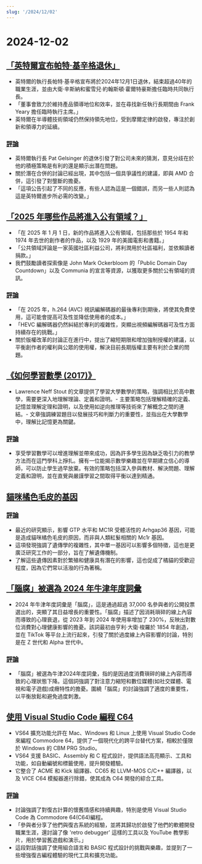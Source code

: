 ```yaml
---
slug: '/2024/12/02'
---
```


# 2024-12-02

## [「英特爾宣布帕特·基辛格退休」](https://www.intel.com/content/www/us/en/newsroom/news/intel-ceo-news-dec-2024.html)

- 英特爾的執行長帕特·基辛格宣布將於2024年12月1日退休，結束超過40年的職業生涯，並由大衛·辛斯納和蜜雪兒·約翰斯頓·霍爾特豪斯擔任臨時共同執行長。
- 「董事會致力於維持產品領導地位和效率，並在尋找新任執行長期間由 Frank Yeary 擔任臨時執行主席。」
- 英特爾在半導體技術領域仍然保持領先地位，受到摩爾定律的啟發，專注於創新和領導力的延續。

### [評論](https://news.ycombinator.com/item?id=42296067)

- 英特爾執行長 Pat Gelsinger 的退休引發了對公司未來的猜測，意見分歧在於他的積極策略是有利的還是顯示出潛在問題。
- 關於潛在合併的討論已經出現，其中包括一個具爭議性的建議，即與 AMD 合併，這引發了對壟斷的擔憂。
- 「這項公告引起了不同的反應，有些人認為這是一個錯誤，而另一些人則認為這是英特爾進步所必需的改變。」

## [「2025 年哪些作品將進入公有領域？」](https://publicdomainreview.org/features/entering-the-public-domain/2025/)

- 「在 2025 年 1 月 1 日，新的作品將進入公有領域，包括那些於 1954 年和 1974 年去世的創作者的作品，以及 1929 年的美國電影和書籍。」
- 「公共領域評論是一家英國社區利益公司，將利潤用於社區福利，並依賴讀者捐款。」
- 我們鼓勵讀者探索像是 John Mark Ockerbloom 的「Public Domain Day Countdown」以及 Communia 的宣言等資源，以獲取更多關於公有領域的資訊。

### [評論](https://news.ycombinator.com/item?id=42290448)

- 「在 2025 年，h.264 (AVC) 視訊編解碼器的最後專利到期後，將使其免費使用，這可能會提高可及性並降低使用者的成本。」
- 「HEVC 編解碼器仍然糾結於專利的複雜性，突顯出視頻編解碼器可及性方面持續存在的挑戰。」
- 關於版權改革的討論正在進行中，提出了縮短期限和增加強制授權的建議，以平衡創作者的權利與公眾的使用權，解決目前長期版權主要有利於企業的問題。

## [《如何學習數學 (2017)》](https://www.math.uh.edu/~dblecher/pf2.html)

- Lawrence Neff Stout 的文章提供了學習大學數學的策略，強調相比於高中數學，需要更深入地理解理論、定義和證明。- 主要策略包括理解精確的定義、記憶並理解定理和證明，以及使用如逆向推理等技術來了解概念之間的連結。- 文章強調練習題目以發展技巧和判斷力的重要性，並指出在大學數學中，理解比記憶更為關鍵。

### [評論](https://news.ycombinator.com/item?id=42290996)

- 享受學習數學可以增進理解並帶來成功，因為許多學生因為缺乏吸引力的教學方法而在這門學科上掙扎。擁有一位能揭示數學樂趣並在早期建立信心的導師，可以防止學生過早放棄。有效的策略包括深入參與教材、解決問題、理解定義和證明，並在直覺與嚴謹學習之間取得平衡以達到精通。

## [貓咪橘色毛皮的基因](https://www.science.org/content/article/gene-behind-orange-fur-cats-found-last)

### [評論](https://news.ycombinator.com/item?id=42291386)

- 最近的研究顯示，影響 GTP 水平和 MC1R 受體活性的 Arhgap36 基因，可能是造成貓咪橘色毛皮的原因，而非與人類紅髮相關的 Mc1r 基因。
- 這項發現強調了遺傳學的複雜性，其中單一基因可以影響多個特徵，這也是更廣泛研究工作的一部分，旨在了解遺傳機制。
- 了解這些遺傳因素對於繁殖和健康具有潛在的影響，這也促成了橘貓的受歡迎程度，因為它們常以活潑的行為著稱。

## [「腦腐」被選為 2024 年牛津年度詞彙](https://corp.oup.com/news/brain-rot-named-oxford-word-of-the-year-2024/)

- 2024 年牛津年度詞彙是「腦腐」，這是通過超過 37,000 名參與者的公開投票選出的，突顯了其日益增長的重要性。「腦腐」描述了因消耗瑣碎的線上內容而導致的心理衰退，從 2023 年到 2024 年使用率增加了 230%，反映出對數位消費對心理健康影響的擔憂。該詞最初由亨利·大衛·梭羅於 1854 年創造，並在 TikTok 等平台上流行起來，引發了關於過度線上內容影響的討論，特別是在 Z 世代和 Alpha 世代中。

### [評論](https://news.ycombinator.com/item?id=42292294)

- 「腦腐」被選為牛津2024年度詞彙，指的是因過度消費瑣碎的線上內容而導致的心理狀態下降。這個詞強調了對注意力縮短和數位媒體(如社交媒體、電視和電子遊戲)成癮特性的擔憂。圍繞「腦腐」的討論強調了適度的重要性，以平衡放鬆和避免過度刺激。

## [使用 Visual Studio Code 編程 C64](https://retrogamecoders.com/c64-visual-studio-code/)

- VS64 擴充功能允許在 Mac、Windows 和 Linux 上使用 Visual Studio Code 來編程 Commodore 64，提供了一個現代化的跨平台替代方案，相較於僅限於 Windows 的 CBM PRG Studio。
- VS64 支援 BASIC、Assembly 和 C 程式設計，提供語法高亮顯示、工具和功能，如自動編號和標籤使用，提升開發體驗。
- 它整合了 ACME 和 Kick 組譯器、CC65 和 LLVM-MOS C/C++ 編譯器，以及 VICE C64 模擬器進行除錯，使其成為 C64 開發的綜合工具。

### [評論](https://news.ycombinator.com/item?id=42290861)

- 討論強調了對復古計算的懷舊情感和持續興趣，特別是使用 Visual Studio Code 為 Commodore 64(C64)編程。
- 「參與者分享了他們與復古系統的經驗，並將其歸功於啟發了他們的軟體開發職業生涯，還討論了像 'retro debugger' 這樣的工具以及 YouTube 教學影片，用於學習舊遊戲和演示。」
- 這段對話強調了使用組合語言和 BASIC 程式設計的挑戰與樂趣，並提到了一些增強復古編程體驗的現代工具和擴充功能。

<head>
  <meta property="og:title" content="「英特爾宣布帕特·基辛格退休」" />
  <meta property="og:type" content="website" />
  <meta property="og:image" content="https://og.cho.sh/api/og/?title=%E3%80%8C%E8%8B%B1%E7%89%B9%E7%88%BE%E5%AE%A3%E5%B8%83%E5%B8%95%E7%89%B9%C2%B7%E5%9F%BA%E8%BE%9B%E6%A0%BC%E9%80%80%E4%BC%91%E3%80%8D&subheading=2024%E5%B9%B412%E6%9C%882%E6%97%A5%20%E6%98%9F%E6%9C%9F%E4%B8%80%3A%20Hacker%20News%20%E6%91%98%E8%A6%81" />
</head>
